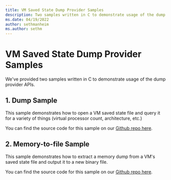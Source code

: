 ```yaml
---
title: VM Saved State Dump Provider Samples
description: Two samples written in C to demonstrate usage of the dump provider APIs.
ms.date: 04/19/2022
author: sethmanheim
ms.author: sethm
---
```


# VM Saved State Dump Provider Samples

We've provided two samples written in C to demonstrate usage of the dump provider APIs.

## 1. Dump Sample

This sample demonstrates how to open a VM saved state file and query it for a variety of things (virtual processor count, architecture, etc.)

You can find the source code for this sample on our [Github repo here](https://github.com/MicrosoftDocs/Virtualization-Documentation/blob/live/virtualization/api/vm-dump-provider/samples/dumpsample.cpp).

## 2. Memory-to-file Sample

This sample demonstrates how to extract a memory dump from a VM's saved state file and output it to a new binary file.

You can find the source code for this sample on our [Github repo here](https://github.com/MicrosoftDocs/Virtualization-Documentation/blob/live/virtualization/api/vm-dump-provider/samples/rawmemtofile.cpp).